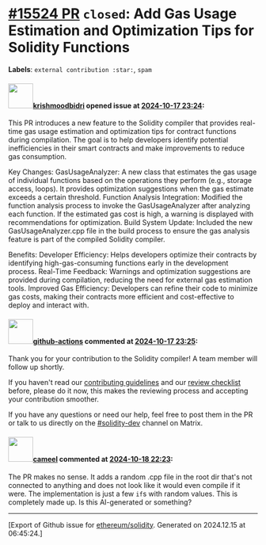 # [\#15524 PR](https://github.com/ethereum/solidity/pull/15524) `closed`: Add Gas Usage Estimation and Optimization Tips for Solidity Functions
**Labels**: `external contribution :star:`, `spam`


#### <img src="https://avatars.githubusercontent.com/u/26337334?u=79fe220cb1cd886e1f88f14f9937004e9b48d53b&v=4" width="50">[krishmoodbidri](https://github.com/krishmoodbidri) opened issue at [2024-10-17 23:24](https://github.com/ethereum/solidity/pull/15524):

This PR introduces a new feature to the Solidity compiler that provides real-time gas usage estimation and optimization tips for contract functions during compilation. The goal is to help developers identify potential inefficiencies in their smart contracts and make improvements to reduce gas consumption.

Key Changes:
GasUsageAnalyzer: A new class that estimates the gas usage of individual functions based on the operations they perform (e.g., storage access, loops). It provides optimization suggestions when the gas estimate exceeds a certain threshold.
Function Analysis Integration: Modified the function analysis process to invoke the GasUsageAnalyzer after analyzing each function. If the estimated gas cost is high, a warning is displayed with recommendations for optimization.
Build System Update: Included the new GasUsageAnalyzer.cpp file in the build process to ensure the gas analysis feature is part of the compiled Solidity compiler.

Benefits:
Developer Efficiency: Helps developers optimize their contracts by identifying high-gas-consuming functions early in the development process.
Real-Time Feedback: Warnings and optimization suggestions are provided during compilation, reducing the need for external gas estimation tools.
Improved Gas Efficiency: Developers can refine their code to minimize gas costs, making their contracts more efficient and cost-effective to deploy and interact with.

#### <img src="https://avatars.githubusercontent.com/in/15368?v=4" width="50">[github-actions](https://github.com/apps/github-actions) commented at [2024-10-17 23:25](https://github.com/ethereum/solidity/pull/15524#issuecomment-2420833930):

Thank you for your contribution to the Solidity compiler! A team member will follow up shortly.

If you haven't read our [contributing guidelines](https://docs.soliditylang.org/en/latest/contributing.html) and our [review checklist](https://github.com/ethereum/solidity/blob/develop/ReviewChecklist.md) before, please do it now, this makes the reviewing process and accepting your contribution smoother.

If you have any questions or need our help, feel free to post them in the PR or talk to us directly on the [#solidity-dev](https://matrix.to/#/#ethereum_solidity-dev:gitter.im) channel on Matrix.

#### <img src="https://avatars.githubusercontent.com/u/137030?v=4" width="50">[cameel](https://github.com/cameel) commented at [2024-10-18 22:23](https://github.com/ethereum/solidity/pull/15524#issuecomment-2423320501):

The PR makes no sense. It adds a random .cpp file in the root dir that's not connected to anything and does not look like it would even compile if it were. The implementation is just a few `if`s with random values. This is completely made up. Is this AI-generated or something?


-------------------------------------------------------------------------------



[Export of Github issue for [ethereum/solidity](https://github.com/ethereum/solidity). Generated on 2024.12.15 at 06:45:24.]
